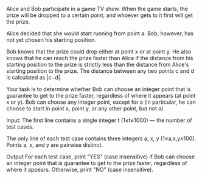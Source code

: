 Alice and Bob participate in a game TV show. When the game starts, the prize will be dropped to a certain point, and whoever gets to it first will get the prize.

Alice decided that she would start running from point a. Bob, however, has not yet chosen his starting position.

Bob knows that the prize could drop either at point x or at point y. He also knows that he can reach the prize faster than Alice if the distance from his starting position to the prize is strictly less than the distance from Alice's starting position to the prize. The distance between any two points c and d is calculated as |c−d|.

Your task is to determine whether Bob can choose an integer point that is guarantee to get to the prize faster, regardless of where it appears (at point x or y). Bob can choose any integer point, except for a (in particular, he can choose to start in point x, point y, or any other point, but not a).

Input: The first line contains a single integer t
 (1≤t≤1000) — the number of test cases.

The only line of each test case contains three integers a, x, y (1≤a,x,y≤100). Points a, x, and y are pairwise distinct.

Output
For each test case, print "YES" (case insensitive) if Bob can choose an integer point that is guarantee to get to the prize faster, regardless of where it appears. Otherwise, print "NO" (case insensitive).